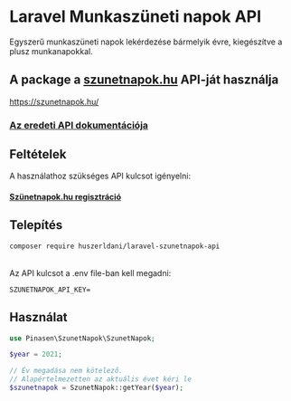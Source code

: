 # Laravel Munkaszüneti napok API

Egyszerű munkaszüneti napok lekérdezése bármelyik évre, kiegészítve a plusz munkanapokkal.

## A package a [szunetnapok.hu](https://szunetnapok.hu/) API-ját használja
https://szunetnapok.hu/

### [Az eredeti API dokumentációja](https://szunetnapok.hu/acc#api_desc)

## Feltételek

A használathoz szükséges API kulcsot igényelni:
#### [Szünetnapok.hu regisztráció](https://szunetnapok.hu/reg)

## Telepítés

```bash
composer require huszerldani/laravel-szunetnapok-api
```
<br/>
Az API kulcsot a .env file-ban kell megadni:

```
SZUNETNAPOK_API_KEY=
```

## Használat

```php
use Pinasen\SzunetNapok\SzunetNapok;

$year = 2021;

// Év megadása nem kötelező.
// Alapértelmezetten az aktuális évet kéri le
$szunetnapok = SzunetNapok::getYear($year);
```
